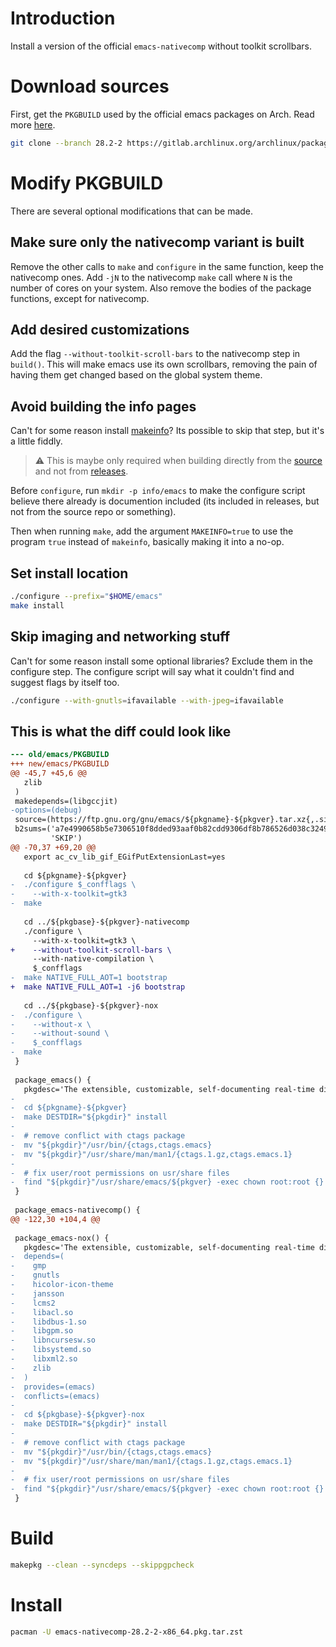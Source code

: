 # Introduction
Install a version of the official `emacs-nativecomp` without toolkit scrollbars.

# Download sources
First, get the `PKGBUILD` used by the official emacs packages on Arch.
Read more [here](https://wiki.archlinux.org/title/Arch_Build_System).

```sh
git clone --branch 28.2-2 https://gitlab.archlinux.org/archlinux/packaging/packages/emacs.git
```

# Modify PKGBUILD
There are several optional modifications that can be made.

## Make sure only the nativecomp variant is built
Remove the other calls to `make` and `configure` in the
same function, keep the nativecomp ones. Add `-jN` to the nativecomp
`make` call where `N` is the number of cores on your system. Also
remove the bodies of the package functions, except for nativecomp.

## Add desired customizations
Add the flag `--without-toolkit-scroll-bars` to the nativecomp step in
`build()`. This will make emacs use its own scrollbars, removing the
pain of having them get changed based on the global system theme.

## Avoid building the info pages
Can't for some reason install
[makeinfo](https://www.gnu.org/software/texinfo/)? Its possible to
skip that step, but it's a little fiddly.

> ⚠️ This is maybe only required when building directly from the
[source](http://git.savannah.gnu.org/cgit/emacs.git) and not from
[releases](http://ftp.gnu.org/gnu/emacs/).

Before `configure`, run `mkdir -p info/emacs` to make the configure
script believe there already is documention included (its included in
releases, but not from the source repo or something).

Then when running `make`, add the argument `MAKEINFO=true` to use the
program `true` instead of `makeinfo`, basically making it into a
no-op.

## Set install location
```sh
./configure --prefix="$HOME/emacs"
make install
```

## Skip imaging and networking stuff
Can't for some reason install some optional libraries? Exclude them in
the configure step. The configure script will say what it couldn't
find and suggest flags by itself too.

```sh
./configure --with-gnutls=ifavailable --with-jpeg=ifavailable
```

## This is what the diff could look like
```diff
--- old/emacs/PKGBUILD
+++ new/emacs/PKGBUILD
@@ -45,7 +45,6 @@
   zlib
 )
 makedepends=(libgccjit)
-options=(debug)
 source=(https://ftp.gnu.org/gnu/emacs/${pkgname}-${pkgver}.tar.xz{,.sig})
 b2sums=('a7e4990658b5e7306510f8dded93aaf0b82cdd9306df8b786526d038c3249ef9579287075f2235eb01a71ae1699db555254f137b86ab2d2305b45895053df552'
         'SKIP')
@@ -70,37 +69,20 @@
   export ac_cv_lib_gif_EGifPutExtensionLast=yes
 
   cd ${pkgname}-${pkgver}
-  ./configure $_confflags \
-    --with-x-toolkit=gtk3
-  make
 
   cd ../${pkgbase}-${pkgver}-nativecomp
   ./configure \
     --with-x-toolkit=gtk3 \
+    --without-toolkit-scroll-bars \
     --with-native-compilation \
     $_confflags
-  make NATIVE_FULL_AOT=1 bootstrap
+  make NATIVE_FULL_AOT=1 -j6 bootstrap
 
   cd ../${pkgbase}-${pkgver}-nox
-  ./configure \
-    --without-x \
-    --without-sound \
-    $_confflags
-  make
 }
 
 package_emacs() {
   pkgdesc='The extensible, customizable, self-documenting real-time display editor'
-
-  cd ${pkgname}-${pkgver}
-  make DESTDIR="${pkgdir}" install
-
-  # remove conflict with ctags package
-  mv "${pkgdir}"/usr/bin/{ctags,ctags.emacs}
-  mv "${pkgdir}"/usr/share/man/man1/{ctags.1.gz,ctags.emacs.1}
-
-  # fix user/root permissions on usr/share files
-  find "${pkgdir}"/usr/share/emacs/${pkgver} -exec chown root:root {} \;
 }
 
 package_emacs-nativecomp() {
@@ -122,30 +104,4 @@
 
 package_emacs-nox() {
   pkgdesc='The extensible, customizable, self-documenting real-time display editor without X11 support'
-  depends=(
-    gmp
-    gnutls
-    hicolor-icon-theme
-    jansson
-    lcms2
-    libacl.so
-    libdbus-1.so
-    libgpm.so
-    libncursesw.so
-    libsystemd.so
-    libxml2.so
-    zlib
-  )
-  provides=(emacs)
-  conflicts=(emacs)
-
-  cd ${pkgbase}-${pkgver}-nox
-  make DESTDIR="${pkgdir}" install
-
-  # remove conflict with ctags package
-  mv "${pkgdir}"/usr/bin/{ctags,ctags.emacs}
-  mv "${pkgdir}"/usr/share/man/man1/{ctags.1.gz,ctags.emacs.1}
-
-  # fix user/root permissions on usr/share files
-  find "${pkgdir}"/usr/share/emacs/${pkgver} -exec chown root:root {} \;
 }
```

# Build
```sh
makepkg --clean --syncdeps --skippgpcheck
```

# Install
```sh
pacman -U emacs-nativecomp-28.2-2-x86_64.pkg.tar.zst
```
